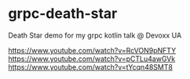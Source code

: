 # grpc-death-star
Death Star demo for my grpc kotlin talk @ Devoxx UA

https://www.youtube.com/watch?v=RcVON9pNFTY
https://www.youtube.com/watch?v=pCTLu4awGVk
https://www.youtube.com/watch?v=tYcqn48SMT8


